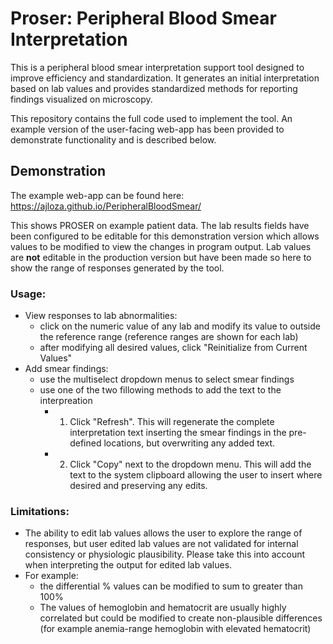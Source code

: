 # Proser: Peripheral Blood Smear Interpretation

This is a peripheral blood smear interpretation support tool designed to improve efficiency and standardization. It generates an initial interpretation based on lab values and provides standardized methods for reporting findings visualized on microscopy.

This repository contains the full code used to implement the tool. An example version of the user-facing web-app has been provided to demonstrate functionality and is described below.

## Demonstration 

The example web-app can be found here: https://ajloza.github.io/PeripheralBloodSmear/

This shows PROSER on example patient data. The lab results fields have been configured to be editable for this demonstration version which allows values to be modified to view the changes in program output. Lab values are **not** editable in the production version but have been made so here to show the range of responses generated by the tool.

### Usage:
  - View responses to lab abnormalities:
    - click on the numeric value of any lab and modify its value to outside the reference range (reference ranges are shown for each lab)
    - after modifying all desired values, click "Reinitialize from Current Values"
  - Add smear findings:
    - use the multiselect dropdown menus to select smear findings
    - use one of the two fillowing methods to add the text to the interpreation
      - 1. Click "Refresh". This will regenerate the complete interpretation text inserting the smear findings in the pre-defined locations, but overwriting any added text.
      - 2. Click "Copy" next to the dropdown menu. This will add the text to the system clipboard allowing the user to insert where desired and preserving any edits.

### Limitations:
 - The ability to edit lab values allows the user to explore the range of responses, but user edited lab values are not validated for internal consistency or physiologic plausibility. Please take this into account when interpreting the output for edited lab values.
 - For example:
   - the differential % values can be modified to sum to greater than 100%
   - The values of hemoglobin and hematocrit are usually highly correlated but could be modified to create non-plausible differences (for example anemia-range hemoglobin with elevated hematocrit)

